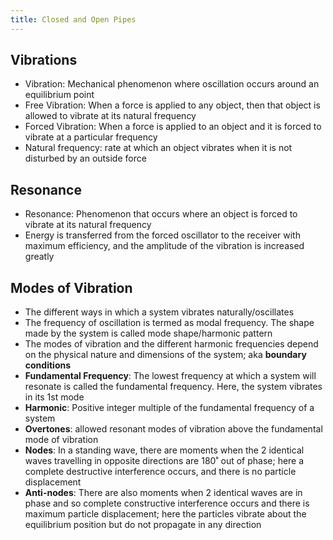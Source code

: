 ```yaml
---
title: Closed and Open Pipes
---
```


## Vibrations
- Vibration: Mechanical phenomenon where oscillation occurs around an equilibrium point
- Free Vibration: When a force is applied to any object, then that object is allowed to vibrate at its natural frequency
- Forced Vibration: When a force is applied to an object and it is forced to vibrate at a particular frequency
- Natural frequency: rate at which an object vibrates when it is not disturbed by an outside force

## Resonance
- Resonance: Phenomenon that occurs where an object is forced to vibrate at its natural frequency
- Energy is transferred from the forced oscillator to the receiver with maximum efficiency, and the amplitude of the vibration is increased greatly

## Modes of Vibration
- The different ways in which a system vibrates naturally/oscillates
- The frequency of oscillation is termed as modal frequency. The shape made by the system is called mode shape/harmonic pattern
- The modes of vibration and the different harmonic frequencies depend on the physical nature and dimensions of the system; aka **boundary conditions**
- **Fundamental Frequency**: The lowest frequency at which a system will resonate is called the fundamental frequency. Here, the system vibrates in its 1st mode
- **Harmonic**: Positive integer multiple of the fundamental frequency of a system
- **Overtones**: allowed resonant modes of vibration above the fundamental mode of vibration
- **Nodes**: In a standing wave, there are moments when the 2 identical waves travelling in opposite directions are 180˚ out of phase; here a complete destructive interference occurs, and there is no particle displacement
- **Anti-nodes**: There are also moments when 2 identical waves are in phase and so complete constructive interference occurs and there is maximum particle displacement; here the particles vibrate about the equilibrium position but do not propagate in any direction
